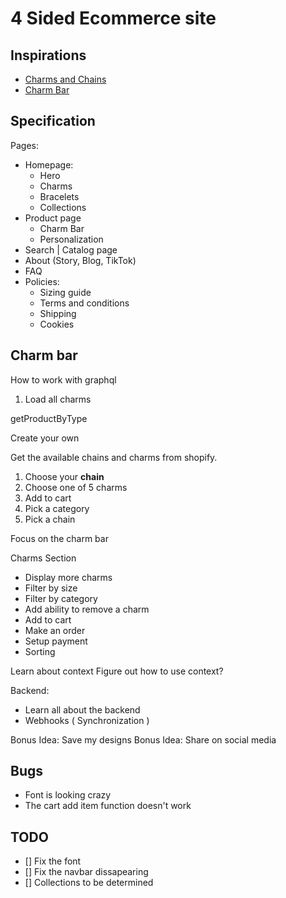 # 4 Sided Ecommerce site

## Inspirations

- [Charms and Chains](https://www.madebymary.com/collections/charms-and-chains)
- [Charm Bar](https://www.lavenderandgracedesigns.com/products/charm-necklace-1)

## Specification

Pages:

- Homepage:
  - Hero
  - Charms
  - Bracelets
  - Collections
- Product page
  - Charm Bar
  - Personalization
- Search | Catalog page
- About (Story, Blog, TikTok)
- FAQ
- Policies:
  - Sizing guide
  - Terms and conditions
  - Shipping
  - Cookies


## Charm bar

How to work with graphql

1. Load all charms

getProductByType

Create your own

Get the available chains and charms from shopify.

1. Choose your **chain**
2. Choose one of 5 charms
3. Add to cart
4. Pick a category
5. Pick a chain

Focus on the charm bar

Charms Section

- Display more charms
- Filter by size
- Filter by category
- Add ability to remove a charm
- Add to cart
- Make an order
- Setup payment
- Sorting

Learn about context
Figure out how to use context?

Backend:

- Learn all about the backend
- Webhooks ( Synchronization )


Bonus Idea: Save my designs
Bonus Idea: Share on social media

## Bugs

- Font is looking crazy
- The cart add item function doesn't work

## TODO


- [] Fix the font
- [] Fix the navbar dissapearing
- [] Collections to be determined









































